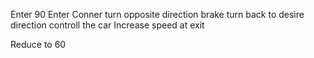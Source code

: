 Enter 90
Enter Conner
	turn opposite direction
	brake
	turn back to desire direction
	controll the car
	Increase speed at exit 

Reduce to 60 